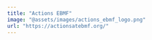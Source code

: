 ```yaml
---
title: "Actions EBMF"
image: "@assets/images/actions_ebmf_logo.png"
url: "https://actionsatebmf.org/"
---
```

